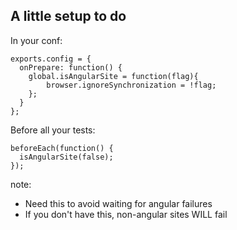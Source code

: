## A little setup to do

In your conf:
```
exports.config = {  
  onPrepare: function() {
	global.isAngularSite = function(flag){
	    browser.ignoreSynchronization = !flag;
	};
  }
};
```

Before all your tests:
```
beforeEach(function() {
  isAngularSite(false);
});
```

note:
- Need this to avoid waiting for angular failures
- If you don't have this, non-angular sites WILL fail